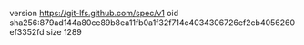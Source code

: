 version https://git-lfs.github.com/spec/v1
oid sha256:879ad144a80ce89b8ea11fb0a1f32f714c4034306726ef2cb4056260ef3352fd
size 1289
